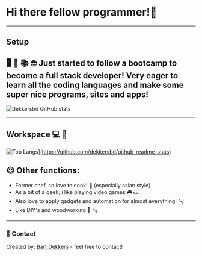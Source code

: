 # Hi there fellow programmer!👋
---
## Setup
🖥 📑 📚 🤓 Just started to follow a bootcamp to become a full stack developer! Very eager to learn all the coding languages and make some super nice programs, sites and apps!
---

![dekkersbd GitHub stats](https://github-readme-stats.vercel.app/api?username=dekkersbd&hide=issues,stars&theme=nightowl&show_icons=true)

---
## Workspace 💻 📝


![Top Langs](https://github-readme-stats.vercel.app/api/top-langs/?username=dekkersbd&theme=nightowl&layout=compact)](https://github.com/dekkersbd/github-readme-stats)


## 😍 Other functions:

* Former chef, so love to cook! 🍱 (especially asian style)
* As a bit of a geek, i like playing video games 🎮🏎
* Also love to apply gadgets and automation for almost everything! 🪛
* Like DIY's and woodworking 🔨 🪚
---
### 📲 Contact

Created by: [Bart Dekkers](https://www.linkedin.com/in/bart-dekkers-6437191a0/) - feel free to contact!
